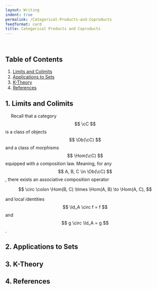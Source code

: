 ```yaml
---
layout: Writing
indent: true
permalink: /Categorical-Products-and-Coproducts
feedformat: card
title: Categorical Products and Coproducts
---
```

$$ \newcommand{\cC}{\mathcal{C}} \DeclareMathOperator{\Ob}{Ob} \DeclareMathOperator{\Hom}{Hom} \DeclareMathOperator{\Id}{Id} $$
<br>
## Table of Contents
1. [Limits and Colimits](#1-limits-and-colimits)
2. [Applications to Sets](#2-applications-to-sets)
3. [K-Theory](#3-k-theory)
4. [References](#4-references)

## 1. Limits and Colimits

&emsp; Recall that a category $$ \cC $$ is a class of objects $$ \Ob(\cC) $$ and a class of morphisms $$ \Hom(\cC) $$ equipped with a composition law. Meaning, for any $$ A, B, C \in \Ob(\cC) $$, there exists an associative composition operator 

$$
    \circ \colon \Hom(B, C) \times \Hom(A, B) \to \Hom(A, C),
$$ 

and local identities $$ \Id_A \circ f = f $$ and $$ g \circ \Id_A = g $$.


## 2. Applications to Sets




## 3. K-Theory



## 4. References

